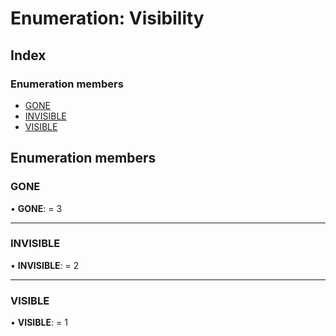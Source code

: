 # Enumeration: Visibility

## Index

### Enumeration members

* [GONE](visibility.md#gone)
* [INVISIBLE](visibility.md#invisible)
* [VISIBLE](visibility.md#visible)

## Enumeration members

###  GONE

• **GONE**: = 3

___

###  INVISIBLE

• **INVISIBLE**: = 2

___

###  VISIBLE

• **VISIBLE**: = 1
